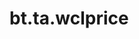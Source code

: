 <div itemscope itemtype="http://developers.google.com/ReferenceObject">
<meta itemprop="name" content="bt.ta.wclprice" />
<meta itemprop="path" content="Stable" />
</div>

# bt.ta.wclprice

<!-- Insert buttons and diff -->

<table class="tfo-notebook-buttons tfo-api nocontent" align="left">

</table>





<pre class="devsite-click-to-copy prettyprint lang-py tfo-signature-link">
<code>bt.ta.wclprice(
    *args, **kwargs
) -> np.array
</code></pre>



<!-- Placeholder for "Used in" -->
